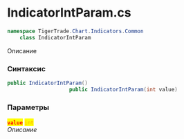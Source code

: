 
# IndicatorIntParam.cs
```csharp
namespace TigerTrade.Chart.Indicators.Common  
    class IndicatorIntParam
```

Описание

### Синтаксис
```csharp
public IndicatorIntParam()
                    public IndicatorIntParam(int value)
```

### Параметры  
<mark style="color:red;">**`value`**</mark> <mark style="color:orange;">`int`</mark>  
 *Описание*  
  

                    
                    